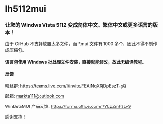 # lh5112mui
### 让您的 Windws Vista 5112 变成简体中文、繁体中文或更多语言的版本！
由于 GitHub 不支持放置太多文件，而 *.mui 文件有 1000 多个，因此不得不制作成压缩包。
#### 语言包使用 Windows 批处理文件安装，直接就能修改，故此无编译教程。

#### 反馈
粉丝群: https://teams.live.com/l/invite/FEAiNqXRjDpEszT-gQ

邮箱: markta111@outlook.com

WinBetaMUI 产品反馈: https://forms.office.com/r/YEzZmF2Lv9

感谢支持！
